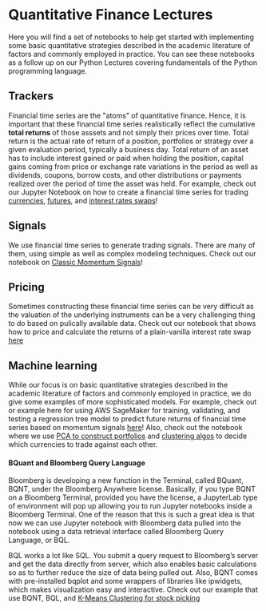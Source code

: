 # Quantitative Finance Lectures

Here you will find a set of notebooks to help get started with implementing some basic quantitative strategies described in the academic literature of factors and commonly employed in practice. You can see these notebooks as a follow up on our Python Lectures covering fundamentals of the Python programming language.

## Trackers

Financial time series are the "atoms" of quantitative finance. Hence, it is important that these financial time series realistically reflect the cumulative **total returns** of those asssets and not simply their prices over time. Total return is the actual rate of return of a position, portfolios or strategy over a given evaluation period, typically a business day. Total return of an asset has to include interest gained or paid when holding the position, capital gains coming from price or exchange rate variations in the period as well as dividends, coupons, borrow costs, and other distributions or payments realized over the period of time the asset was held. For example, check out our Jupyter Notebook on how to create a financial time series for trading [currencies](https://github.com/Finance-Hub/FinanceHubMaterials/blob/master/Quantitative%20Finance%20Lectures/creating_fx_time_series_fh.ipynb), [futures](https://github.com/Finance-Hub/FinanceHubMaterials/blob/master/Quantitative%20Finance%20Lectures/rolling_futures_time_series.ipynb), and [interest rates swaps](https://github.com/Finance-Hub/FinanceHubMaterials/blob/master/Quantitative%20Finance%20Lectures/swap_historical_returns.ipynb)!

## Signals

We use financial time series to generate trading signals. There are many of them, using simple as well as complex modeling techniques. Check out our notebook on [Classic Momentum Signals](https://github.com/Finance-Hub/FinanceHubMaterials/blob/master/Quantitative%20Finance%20Lectures/time_series_momentum.ipynb)!

## Pricing

Sometimes constructing these financial time series can be very difficult as the valuation of the underlying instruments can be a very challenging thing to do based on pulically available data. Check out our notebook that shows how to price and calculate the returns of a plain-vanilla interest rate swap [here](https://github.com/Finance-Hub/FinanceHubMaterials/blob/master/Quantitative%20Finance%20Lectures/interest_rate_swaps.ipynb)

## Machine learning

While our focus is on basic quantitative strategies described in the academic literature of factors and commonly employed in practice, we do give some examples of more sophisticated models. For example, check out or example here for using AWS SageMaker for training, validating, and testing a regression tree model to predict future returns of financial time series based on momentum signals [here](https://github.com/Finance-Hub/FinanceHubMaterials/blob/master/Quantitative%20Finance%20Lectures/momentum_with_regression_trees.ipynb)! Also, check out the notebook where we use [PCA to construct portfolios](https://github.com/Finance-Hub/FinanceHubMaterials/blob/master/Quantitative%20Finance%20Lectures/PCA_based_portfolios.ipynb) and [clustering algos](https://github.com/Finance-Hub/FinanceHubMaterials/blob/master/Quantitative%20Finance%20Lectures/fx_pca_case.ipynb) to decide which currencies to trade against each other.

#### BQuant and Bloomberg Query Language
Bloomberg is developing a new function in the Terminal, called BQuant, BQNT, under the Bloomberg Anywhere license. Basically, if you type BQNT<GO> on a Bloomberg Terminal, provided you have the license, a JupyterLab type of environment will pop up allowing you to run Jupyter notebooks inside a Bloomberg Terminal. One of the reason that this is such a great idea is that now we can use Jupyter notebook with Bloomberg data pulled into the notebook using a data retrieval interface called Bloomberg Query Language, or BQL.
    
BQL works a lot like SQL. You submit a query request to Bloomberg’s server and get the data directly from server, which also enables basic calculations so as to further reduce the size of data being pulled out. Also, BQNT comes with pre-installed bqplot and some wrappers of libraries like ipwidgets, which makes visualization easy and interactive. Check out our example that use BQNT, BQL, and [K-Means Clustering for stock picking]()

